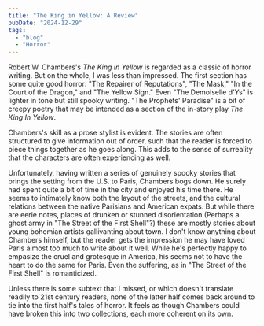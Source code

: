 ```yaml
---
title: "The King in Yellow: A Review"
pubDate: "2024-12-29"
tags: 
  - "blog"
  - "Horror"
---
```


Robert W. Chambers's *The King in Yellow* is regarded as a classic of horror writing. But on the whole, I
was less than impressed. The first section has some quite good horror: "The Repairer of Reputations",
"The Mask," "In the Court of the Dragon," and "The Yellow Sign." Even "The Demoiselle d'Ys" is 
lighter in tone but still spooky writing. "The Prophets' Paradise" is a bit of creepy poetry that 
may be intended as a section of the in-story play *The King In Yellow*.

Chambers's skill as a prose stylist is evident. The stories are often structured to give 
information out of order, such that the reader is forced to piece things together as he goes along.
This adds to the sense of surreality that the characters are often experiencing as well.

Unfortunately, having written a series of genuinely spooky stories that brings the setting from the 
U.S. to Paris, Chambers bogs down. He surely had spent quite a bit of time in the city and enjoyed 
his time there. He seems to intimately know both the layout of the streets, and the cultural 
relations between the native Parisians and American expats. But while there are eerie notes, 
places of drunken or stunned disorientation (Perhaps a ghost army in "The Street of the First 
Shell"?) these are mostly stories about young bohemian artists gallivanting about town. I don't know
anything about Chambers himself, but the reader gets the impression he may have loved Paris almost
too much to write about it well. While he's perfectly happy to empasize the cruel and grotesque in 
America, his seems not to have the heart to do the same for Paris. Even the suffering, as in "The 
Street of the First Shell" is romanticized.

Unless there is some subtext that I missed, or which doesn't translate readily to 21st century readers, 
none of the latter half comes back around to tie into the first half's tales of horror. It feels as though 
Chambers could have broken this into two collections, each more coherent on its own.
